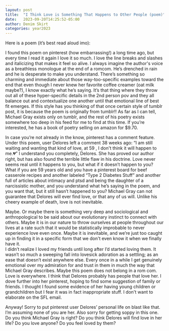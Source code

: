 ```yaml
---
layout: post
title:  "I Think Love is Something That Happens to Other People (poem)"
date:   2023-09-20T14:25:52-05:00
author: Denim Skirt
categories: year2023
---
```


Here is a poem (it’s best read aloud imo):

I found this poem on pinterest (how embarrassing!) a long time ago, but every time I read it again I love it so much. I love the line breaks and slashes and italicizing that makes it feel so alive. I always imagine the author's voice as a breathless monologue at the end of a romcom. He’s drenched in rain and he is desperate to make you understand. There’s something so charming and immediate about those way-too-specific examples toward the end that even though I never knew her favorite coffee creamer (oat milk maybe?), I know exactly what he’s saying. It’s that thing where they throw out all of these hyper-specific details in the 2nd person pov and they all balance out and contextualize one another until that emotional line of best fit emerges. 
If this style has you thinking of that once certain style of tumblr post, it is because the poem is originally from tumblr!! As far as I can tell, Michael Gray exists only on tumblr, and the rest of his poetry exists somewhere too deep in his feed for me to find at this time. If you’re interested, he has a book of poetry selling on amazon for $9.70. 

In case you’re not already in the know, pinterest has a comment feature. Under this poem, user Delores left a comment 38 weeks ago: “I am still waiting and wanting that kind of love, at 59 , I don't think it will happen to me.💔” I understand you completely, Delores. She has proved our author right, but has also found the terrible little flaw in his doctrine. Love never seems real until it happens to you, but what if it doesn’t happen to you? What if you are 59 years old and you have a pinterest board for beef casserole recipes and another labeled “Type 2 Diabetes Stuff” and another full of articles about intimacy and ptsd and being the daughter of a narcissistic mother, and you understand what he’s saying in the poem, and you want that, but it still hasn’t happened to you? Michael Gray can not guarantee that Delores will ever find love, or that any of us will. Unlike his cheery example of death, love is not inevitable. 

Maybe. Or maybe there is something very deep and sociological and anthropological to be said about our evolutionary instinct to connect with others. Maybe it is in our nature to throw ourselves at people throughout our lives at a rate such that it would be statistically improbable to never experience love even once. Maybe it is inevitable, and we’re just too caught up in finding it in a specific form that we don't even know it when we finally have it.   
I didn’t realize I loved my friends until long after I’d started loving them. It wasn’t so much a sweeping fall into lovesick adoration as a settling; as an ease that doesn’t exist anywhere else. Every once in a while I get genuinely emotional over my admiration for and trust in them in much the way that Michael Gray describes. Maybe this poem does not belong in a rom com. Love is everywhere. I think that Delores probably has people that love her. I dove further into her pinterest, hoping to find some suggestion of family or friends. I thought I found some evidence of her having young children or grandchildren but I fear it was in fact inappropriate stuff. I don't want to elaborate on the SFL email. 

Anyway! Sorry to put pinterest user Delores’ personal life on blast like that. I’m assuming none of you are her. Also sorry for getting soppy in this one. Do you think Michael Gray is right? Do you think Delores will find love in her life? Do you love anyone? Do you feel loved by them? 
